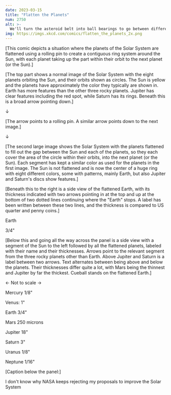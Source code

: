 ```yaml
---
date: 2023-03-15
title: "Flatten the Planets"
num: 2750
alt: >-
  We'll turn the asteroid belt into ball bearings to go between different rings orbiting at different speeds.
img: https://imgs.xkcd.com/comics/flatten_the_planets_2x.png
---
```

[This comic depicts a situation where the planets of the Solar System are flattened using a rolling pin to create a contiguous ring system around the Sun, with each planet taking up the part within their orbit to the next planet (or the Sun).]

[The top part shows a normal image of the Solar System with the eight planets orbiting the Sun, and their orbits shown as circles. The Sun is yellow and the planets have approximately the color they typically are shown in. Earth has more features than the other three rocky planets. Jupiter has clear features including the red spot, while Saturn has its rings. Beneath this is a broad arrow pointing down.]

↓

[The arrow points to a rolling pin. A similar arrow points down to the next image.]

↓

[The second large image shows the Solar System with the planets flattened to fill out the gap between the Sun and each of the planets, so they each cover the area of the circle within their orbits, into the next planet (or the Sun). Each segment has kept a similar color as used for the planets in the first image. The Sun is not flattened and is now the center of a huge ring with eight different colors, some with patterns, mainly Earth, but also Jupiter and Saturn's discs show features.]

[Beneath this to the right is a side view of the flattened Earth, with its thickness indicated with two arrows pointing in at the top and up at the bottom of two dotted lines continuing where the "Earth" stops. A label has been written between these two lines, and the thickness is compared to US quarter and penny coins.]

Earth

3/4"

[Below this and going all the way across the panel is a side view with a segment of the Sun to the left followed by all the flattened planets, labeled with their name and their thicknesses. Arrows point to the relevant segment from the three rocky planets other than Earth. Above Jupiter and Saturn is a label between two arrows. Text alternates between being above and below the planets. Their thicknesses differ quite a lot, with Mars being the thinnest and Jupiter by far the thickest. Cueball stands on the flattened Earth.]

← Not to scale →

Mercury 1/8"

Venus: 1"

Earth 3/4"

Mars 250 microns

Jupiter 18"

Saturn 3"

Uranus 1/8"

Neptune 1/16"

[Caption below the panel:]

I don't know why NASA keeps rejecting my proposals to improve the Solar System